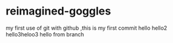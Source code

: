 # reimagined-goggles
my first use of git with github
,this is my first commit 
hello
hello2
hello3heloo3
hello from branch
